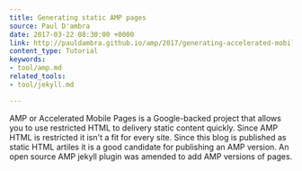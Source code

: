 ```yaml
---
title: Generating static AMP pages
source: Paul D'ambra
date: 2017-03-22 08:30:00 +0000
link: http://pauldambra.github.io/amp/2017/generating-accelerated-mobile-pages/
content_type: Tutorial
keywords:
- tool/amp.md
related_tools:
- tool/jekyll.md

---
```

AMP or Accelerated Mobile Pages is a Google-backed project that allows you to use restricted HTML to delivery static content quickly. Since AMP HTML is restricted it isn't a fit for every site. Since this blog is published as static HTML artiles it is a good candidate for publishing an AMP version. An open source AMP jekyll plugin was amended to add AMP versions of pages.